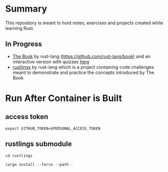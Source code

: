 # Summary
This repository is meant to hold notes, exercises and projects created while learning Rust.

## In Progress
- [The Book](doc.rust-lang.org/book/) by rust-lang (https://github.com/rust-lang/book) and an interactive version with quizzes [here](https://rust-book.cs.brown.edu/)
- [rustlings](https://github.com/rust-lang/rustlings) by rust-lang which is a project containing code challenges meant to demonstrate and practice the concepts introduced by The Book


# Run After Container is Built

## access token
`export GITHUB_TOKEN=$PERSONAL_ACCESS_TOKEN`

## rustlings submodule
`cd rustlings`

`cargo install --force --path .`


